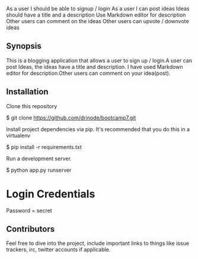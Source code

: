 
As a user I should be able to signup / login As a user I can post ideas Ideas should have a title and a description Use Markdown editor for description Other users can comment on the ideas Other users can upvote / downvote ideas
## Synopsis
This is a blogging application that allows a user to sign up / login.A user can post Ideas, the ideas have a title and description.
I have used Markdown editor for description.Other users can comment on your idea(post).

## Installation

Clone this repository

$ git clone https://github.com/drinode/bootcamp7.git

Install project dependencies via pip. It's recommended that you do this in a virtualenv

$ pip install -r requirements.txt

Run a development server.

$ python app.py runserver

# Login Credentials
Password = secret



## Contributors

Feel free to  dive into the project, include important links to things like issue trackers, irc, twitter accounts if applicable.

